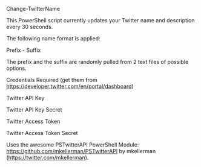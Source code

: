Change-TwitterName

This PowerShell script currently updates your Twitter name and description every 30 seconds.

The following name format is applied:

Prefix - Suffix

The prefix and the suffix are randomly pulled from 2 text files of possible options.

Credentials Required (get them from https://developer.twitter.com/en/portal/dashboard) 

Twitter API Key

Twitter API Key Secret

Twitter Access Token

Twitter Access Token Secret

Uses the awesome PSTwitterAPI PowerShell Module: https://github.com/mkellerman/PSTwitterAPI by mkellerman (https://twitter.com/mkellerman). 
